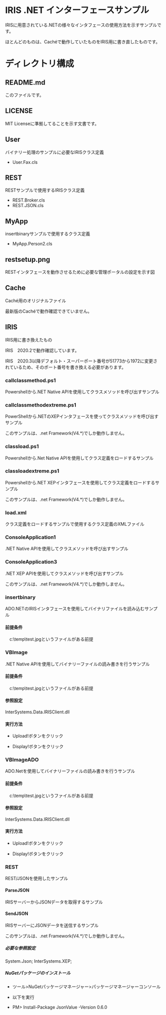 # IRIS .NET インターフェースサンプル

IRISに用意されている.NETの様々なインタフェースの使用方法を示すサンプルです。

ほとんどのものは、Cachéで動作していたものをIRIS用に書き直したものです。

# ディレクトリ構成

## README.md

このファイルです。

## LICENSE

MIT Licenseに準拠してることを示す文書です。

## User

バイナリー処理のサンプルに必要なIRISクラス定義

- User.Fax.cls

## REST

RESTサンプルで使用するIRISクラス定義

- REST.Broker.cls
- REST.JSON.cls

## MyApp

insertbinaryサンプルで使用するクラス定義

- MyApp.Person2.cls

## restsetup.png

RESTインタフェースを動作させるために必要な管理ポータルの設定を示す図

## Cache

Caché用のオリジナルファイル

最新版のCachéで動作確認できていません。

## IRIS

IRIS用に書き換えたもの

IRIS　2020.2で動作確認しています。

IRIS　2020.3以降デフォルト・スーパーポート番号が51773から1972に変更されているため、そのポート番号を書き換える必要があります。

### callclassmethod.ps1

Powershellから.NET Native APIを使用してクラスメソッドを呼び出すサンプル

### callclassmethodextreme.ps1

PowerShellから.NETのXEPインタフェースを使ってクラスメソッドを呼び出すサンプル

このサンプルは、.net Framework(V4.*)でしか動作しません。

### classload.ps1

Powershellから.Net Native APIを使用してクラス定義をロードするサンプル

### classloadextreme.ps1

Powershellから.NET XEPインタフェースを使用してクラス定義をロードするサンプル

このサンプルは、.net Framework(V4.*)でしか動作しません。

### load.xml

クラス定義をロードするサンプルで使用するクラス定義のXMLファイル

### ConsoleApplication1

.NET Native APIを使用してクラスメソッドを呼び出すサンプル

### ConsoleApplication3

.NET XEP APIを使用してクラスメソッドを呼び出すサンプル

このサンプルは、.net Framework(V4.*)でしか動作しません。

### insertbinary

ADO.NETのIRISインタフェースを使用してバイナリファイルを読み込むサンプル

#### 前提条件

　c:\temp\test.jpgというファイルがある前提

### VBImage

.NET Native APIを使用してバイナリーファイルの読み書きを行うサンプル

#### 前提条件

　c:\temp\test.jpgというファイルがある前提

#### 参照設定

InterSystems.Data.IRISClient.dll

#### 実行方法

- Upload!ボタンをクリック

- Display!ボタンをクリック

### VBImageADO

ADO.Netを使用してバイナリーファイルの読み書きを行うサンプル

#### 前提条件

　c:\temp\test.jpgというファイルがある前提

#### 参照設定

InterSystems.Data.IRISClient.dll

#### 実行方法

- Upload!ボタンをクリック

- Display!ボタンをクリック

### REST

REST/JSONを使用したサンプル

#### ParseJSON

IRISサーバーからJSONデータを取得するサンプル

#### SendJSON

IRISサーバーにJSONデータを送信するサンプル

このサンプルは、.net Framework(V4.*)でしか動作しません。

##### 必要な参照設定

System.Json;
InterSystems.XEP;


##### NuGetパッケージのインストール

- ツール>NuGetパッケージマネージャー>パッケージマネージャーコンソール

- 以下を実行

- PM> Install-Package JsonValue -Version 0.6.0




